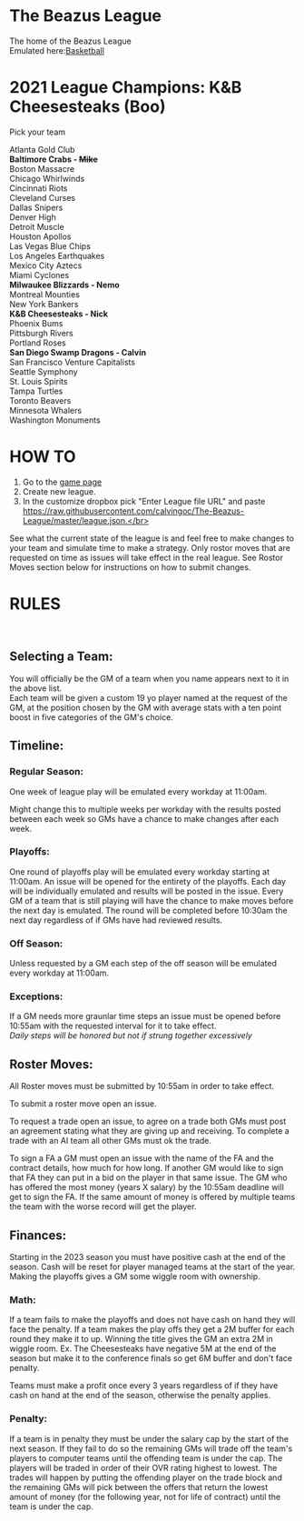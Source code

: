 # The Beazus League
The home of the Beazus League </br>
Emulated here:[Basketball](https://play.basketball-gm.com/)</br>

# 2021 League Champions: K&B Cheesesteaks (Boo)

Pick your team

Atlanta Gold Club<br/>
<b>Baltimore Crabs - <s>Mike</s></b><br/>
Boston Massacre<br/>
Chicago Whirlwinds<br/>
Cincinnati Riots<br/>
Cleveland Curses<br/>
Dallas Snipers<br/>
Denver High<br/>
Detroit Muscle<br/>
Houston Apollos<br/>
Las Vegas Blue Chips<br/>
Los Angeles Earthquakes<br/>
Mexico City Aztecs<br/>
Miami Cyclones<br/>
<b>Milwaukee Blizzards - Nemo </b><br/>
Montreal Mounties<br/>
New York Bankers<br/>
<b>K&B Cheesesteaks - Nick</b><br/>
Phoenix Bums<br/>
Pittsburgh Rivers<br/>
Portland Roses<br/>
<b>San Diego Swamp Dragons - Calvin </b><br/>
San Francisco Venture Capitalists<br/>
Seattle Symphony<br/>
St. Louis Spirits<br/>
Tampa Turtles<br/>
Toronto Beavers<br/>
Minnesota Whalers<br/>
Washington Monuments<br/>

# HOW TO <br/>
1. Go to the [game page](https://play.basketball-gm.com/)</br>
2. Create new league. </br>
3. In the customize dropbox pick "Enter League file URL" and paste https://raw.githubusercontent.com/calvingoc/The-Beazus-League/master/league.json.</br>

See what the current state of the league is and feel free to make changes to your team and simulate time to make a strategy. Only rostor moves that are requested on time as issues will take effect in the real league. See Rostor Moves section below for instructions on how to submit changes.

# RULES <br/><br/>



## Selecting a Team: </br>
You will officially be the GM of a team when you name appears next to it in the above list. </br>
Each team will be given a custom 19 yo player named at the request of the GM, at the position chosen by the GM with average stats with a ten point boost in five categories of the GM's choice.

## Timeline: </br>
### Regular Season: </br>

One week of league play will be emulated every workday at 11:00am.</br>

Might change this to multiple weeks per workday with the results posted between each week so GMs have a chance to make changes after each week. <br/>

### Playoffs: </br>

One round of playoffs play will be emulated every workday starting at 11:00am. An issue will be opened for the entirety of the playoffs. Each day will be individually emulated and results will be posted in the issue. Every GM of a team that is still playing will have the chance to make moves before the next day is emulated. The round will be completed before 10:30am the next day regardless of if GMs have had reviewed results.</br>


### Off Season: </br>

Unless requested by a GM each step of the off season will be emulated every workday at 11:00am. </br>

### Exceptions: </br>
If a GM needs more graunlar time steps an issue must be opened before 10:55am with the requested interval for it to take effect. </br> 
*Daily steps will be honored but not if strung together excessively*

## Roster Moves: </br>

All Roster moves must be submitted by 10:55am in order to take effect.</br>

To submit a roster move open an issue.</br>

To request a trade open an issue, to agree on a trade both GMs must post an agreement stating what they are giving up and receiving.
To complete a trade with an AI team all other GMs must ok the trade.</br>


To sign a FA a GM must open an issue with the name of the FA and the contract details, how much for how long. If another GM would like to sign that FA they can put in a bid on the player in that same issue. The GM who has offered the most money (years X salary) by the 10:55am deadline will get to sign the FA. If the same amount of money is offered by multiple teams the team with the worse record will get the player. 


## Finances: </br>
Starting in the 2023 season you must have positive cash at the end of the season. Cash will be reset for player managed teams at the start of the year. Making the playoffs gives a GM some wiggle room with ownership. 

### Math: </br>
If a team fails to make the playoffs and does not have cash on hand they will face the penalty. If a team makes the play offs they get a 2M buffer for each round they make it to up. Winning the title gives the GM an extra 2M in wiggle room. Ex. The Cheesesteaks have negative 5M at the end of the season but make it to the conference finals so get 6M buffer and don't face penalty.

Teams must make a profit once every 3 years regardless of if they have cash on hand at the end of the season, otherwise the penalty applies.

### Penalty: </br>
If a team is in penalty they must be under the salary cap by the start of the next season. If they fail to do so the remaining GMs will trade off the team's players to computer teams until the offending team is under the cap. The players will be traded in order of their OVR rating highest to lowest. The trades will happen by putting the offending player on the trade block and the remaining GMs will pick between the offers that return the lowest amount of money (for the following year, not for life of contract) until the team is under the cap.



